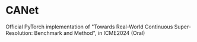 # CANet
Official PyTorch implementation of "Towards Real-World Continuous Super-Resolution: Benchmark and Method", in ICME2024 (Oral)
